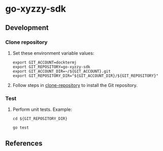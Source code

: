 # go-xyzzy-sdk

## Development

### Clone repository

1. Set these environment variable values:

    ```console
    export GIT_ACCOUNT=docktermj
    export GIT_REPOSITORY=go-xyzzy-sdk
    export GIT_ACCOUNT_DIR=~/${GIT_ACCOUNT}.git
    export GIT_REPOSITORY_DIR="${GIT_ACCOUNT_DIR}/${GIT_REPOSITORY}"
    ```

1. Follow steps in [clone-repository](https://github.com/docktermj/KnowledgeBase/blob/master/HowTo/clone-repository.md) to install the Git repository.

### Test

1. Perform unit tests.
   Example:

    ```console
    cd ${GIT_REPOSITORY_DIR}

    go test
    ```

## References

